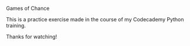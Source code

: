 Games of Chance

This is a practice exercise made in the course of my Codecademy Python training.

Thanks for watching!
